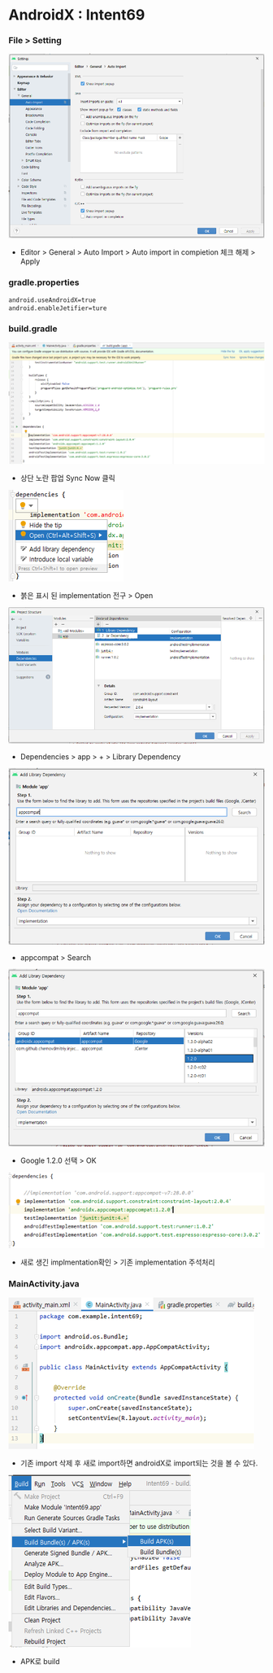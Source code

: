 # AndroidX : Intent69

### File &gt; Setting 

![](../../../.gitbook/assets/.png%20%2847%29.png)

* Editor &gt; General &gt; Auto Import &gt; Auto import in compietion 체크 해제 &gt; Apply

### gradle.properties

```markup
android.useAndroidX=true
android.enableJetifier=ture
```

### build.gradle

![](../../../.gitbook/assets/search0.png)

* 상단 노란 팝업 Sync Now 클릭

![](../../../.gitbook/assets/search0-1.png)

* 붉은 표시 된 implementation 전구 &gt; Open

![](../../../.gitbook/assets/search3.png)

* Dependencies &gt; app &gt; + &gt; Library Dependency

![](../../../.gitbook/assets/search.png)

* appcompat &gt; Search

![](../../../.gitbook/assets/search2.png)

* Google 1.2.0 선택 &gt; OK

![](../../../.gitbook/assets/search-build-gradle.png)

* 새로 생긴 implmentation확인 &gt; 기존 implementation 주석처리

### MainActivity.java

![](../../../.gitbook/assets/import-.png)

* 기존 import 삭제 후 새로 import하면 androidX로 import되는 것을 볼 수 있다.

![](../../../.gitbook/assets/build-bundle.png)

* APK로 build

